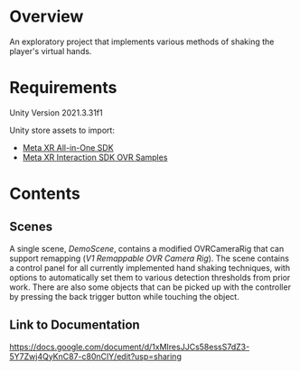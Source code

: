 # **Overview** 
An exploratory project that implements various methods of shaking the player's virtual hands.

# **Requirements** 
Unity Version 2021.3.31f1

Unity store assets to import:
- [Meta XR All-in-One SDK](https://assetstore.unity.com/packages/tools/integration/meta-xr-interaction-sdk-264559)
- [Meta XR Interaction SDK OVR Samples](https://assetstore.unity.com/packages/tools/integration/meta-xr-interaction-sdk-ovr-samples-268521)

# **Contents**
## Scenes
A single scene, *DemoScene*, contains a modified OVRCameraRig that can support remapping (*V1 Remappable OVR Camera Rig*).
The scene contains a control panel for all currently implemented hand shaking techniques, with options to automatically set them to various detection thresholds from prior work.
There are also some objects that can be picked up with the controller by pressing the back trigger button while touching the object.

## Link to Documentation
https://docs.google.com/document/d/1xMIresJJCs58essS7dZ3-5Y7Zwj4QyKnC87-c80nClY/edit?usp=sharing
